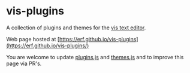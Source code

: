 # vis-plugins

A collection of plugins and themes for the [vis text editor](https://github.com/martanne/vis).

Web page hosted at [https://erf.github.io/vis-plugins](https://erf.github.io/vis-plugins/)

You are welcome to update [plugins.js](plugins.js) and [themes.js](themes.js) and to improve this page via PR's.
